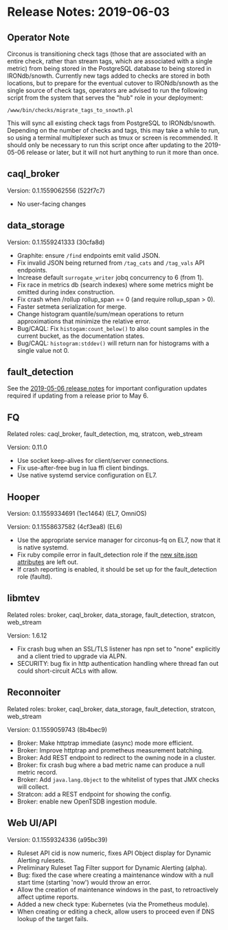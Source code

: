 # Release Notes: 2019-06-03

## Operator Note

Circonus is transitioning check tags (those that are associated with an entire
check, rather than stream tags, which are associated with a single metric) from
being stored in the PostgreSQL database to being stored in IRONdb/snowth.
Currently new tags added to checks are stored in both locations, but to prepare
for the eventual cutover to IRONdb/snowth as the single source of check tags,
operators are advised to run the following script from the system that serves
the "hub" role in your deployment:

```
/www/bin/checks/migrate_tags_to_snowth.pl
```

This will sync all existing check tags from PostgreSQL to IRONdb/snowth.
Depending on the number of checks and tags, this may take a while to run, so
using a terminal multiplexer such as tmux or screen is recommended.  It should
only be necessary to run this script once after updating to the 2019-05-06
release or later, but it will not hurt anything to run it more than once.

## caql_broker

Version: 0.1.1559062556 (522f7c7)

* No user-facing changes

## data_storage

Version: 0.1.1559241333 (30cfa8d)

* Graphite: ensure `/find` endpoints emit valid JSON.
* Fix invalid JSON being returned from `/tag_cats` and `/tag_vals` API
  endpoints.
* Increase default `surrogate_writer` jobq concurrency to 6 (from 1).
* Fix race in metrics db (search indexes) where some metrics might be omitted
  during index construction.
* Fix crash when /rollup rollup_span == 0 (and require rollup_span > 0).
* Faster setmeta serialization for merge.
* Change histogram quantile/sum/mean operations to return approximations that
  minimize the relative error.
* Bug/CAQL: Fix `histogam:count_below()` to also count samples in the current
  bucket, as the documentation states.
* Bug/CAQL: `histogram:stddev()` will return nan for histograms with a single
  value not 0.

## fault_detection

See the [2019-05-06 release notes](/Changelog/20190506.md#faultdetection) for
important configuration updates required if updating from a release prior to
May 6.

## FQ

Related roles: caql_broker, fault_detection, mq, stratcon, web_stream

Version: 0.11.0

* Use socket keep-alives for client/server connections.
* Fix use-after-free bug in lua ffi client bindings.
* Use native systemd service configuration on EL7.

## Hooper

Version: 0.1.1559334691 (1ec1464) (EL7, OmniOS)

Version: 0.1.1558637582 (4cf3ea8) (EL6)

* Use the appropriate service manager for circonus-fq on EL7, now that it is
  native systemd.
* Fix ruby compile error in fault_detection role if the [new site.json attributes](/Changelog/20190506.md#faultdetection)
  are left out.
* If crash reporting is enabled, it should be set up for the fault_detection
  role (faultd).

## libmtev

Related roles: broker, caql_broker, data_storage, fault_detection, stratcon, web_stream

Version: 1.6.12

* Fix crash bug when an SSL/TLS listener has npn set to "none" explicitly and a
  client tried to upgrade via ALPN.
* SECURITY: bug fix in http authentication handling where thread fan out could
  short-circuit ACLs with allow.

## Reconnoiter

Related roles: broker, caql_broker, data_storage, fault_detection, stratcon, web_stream

Version: 0.1.1559059743 (8b4bec9)

* Broker: Make httptrap immediate (async) mode more efficient.
* Broker: Improve httptrap and prometheus measurement batching.
* Broker: Add REST endpoint to redirect to the owning node in a cluster.
* Broker: fix crash bug where a bad metric name can produce a null metric
  record.
* Broker: Add `java.lang.Object` to the whitelist of types that JMX checks will
  collect.
* Stratcon: add a REST endpoint for showing the config.
* Broker: enable new OpenTSDB ingestion module.

## Web UI/API

Version: 0.1.1559324336 (a95bc39)

* Ruleset API cid is now numeric, fixes API Object display for Dynamic Alerting
  rulesets.
* Preliminary Ruleset Tag Filter support for Dynamic Alerting (alpha).
* Bug: fixed the case where creating a maintenance window with a null start
  time (starting 'now') would throw an error.
* Allow the creation of maintenance windows in the past, to retroactively
  affect uptime reports.
* Added a new check type: Kubernetes (via the Prometheus module).
* When creating or editing a check, allow users to proceed even if DNS lookup
  of the target fails.
